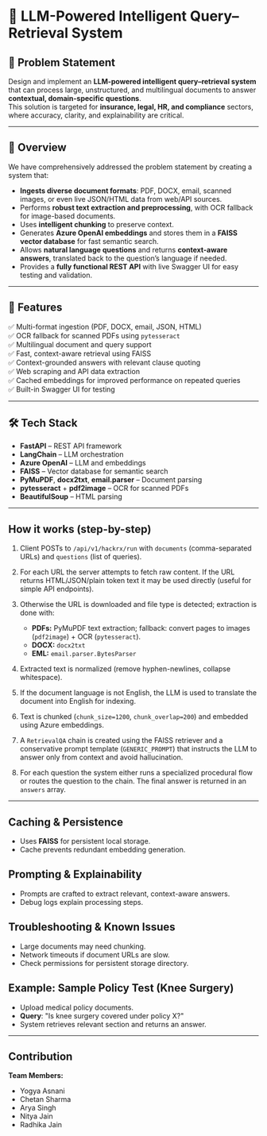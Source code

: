 # 📄 LLM-Powered Intelligent Query–Retrieval System

## 📌 Problem Statement
Design and implement an **LLM-powered intelligent query–retrieval system** that can process large, unstructured, and multilingual documents to answer **contextual, domain-specific questions**.  
This solution is targeted for **insurance, legal, HR, and compliance** sectors, where accuracy, clarity, and explainability are critical.

---

## 🎯 Overview
We have comprehensively addressed the problem statement by creating a system that:

- **Ingests diverse document formats**: PDF, DOCX, email, scanned images, or even live JSON/HTML data from web/API sources.
- Performs **robust text extraction and preprocessing**, with OCR fallback for image-based documents.
- Uses **intelligent chunking** to preserve context.
- Generates **Azure OpenAI embeddings** and stores them in a **FAISS vector database** for fast semantic search.
- Allows **natural language questions** and returns **context-aware answers**, translated back to the question’s language if needed.
- Provides a **fully functional REST API** with live Swagger UI for easy testing and validation.

---

## 🚀 Features
✅ Multi-format ingestion (PDF, DOCX, email, JSON, HTML)  
✅ OCR fallback for scanned PDFs using `pytesseract`  
✅ Multilingual document and query support  
✅ Fast, context-aware retrieval using FAISS  
✅ Context-grounded answers with relevant clause quoting  
✅ Web scraping and API data extraction  
✅ Cached embeddings for improved performance on repeated queries  
✅ Built-in Swagger UI for testing

---

## 🛠️ Tech Stack
- **FastAPI** – REST API framework
- **LangChain** – LLM orchestration
- **Azure OpenAI** – LLM and embeddings
- **FAISS** – Vector database for semantic search
- **PyMuPDF**, **docx2txt**, **email.parser** – Document parsing
- **pytesseract** + **pdf2image** – OCR for scanned PDFs
- **BeautifulSoup** – HTML parsing

---

## How it works (step-by-step)

1. Client POSTs to `/api/v1/hackrx/run` with `documents` (comma-separated URLs) and `questions` (list of queries).

2. For each URL the server attempts to fetch raw content. If the URL returns HTML/JSON/plain token text it may be used directly (useful for simple API endpoints).

3. Otherwise the URL is downloaded and file type is detected; extraction is done with:
   - **PDFs:** PyMuPDF text extraction; fallback: convert pages to images (`pdf2image`) + OCR (`pytesseract`).
   - **DOCX:** `docx2txt`
   - **EML:** `email.parser.BytesParser`

4. Extracted text is normalized (remove hyphen-newlines, collapse whitespace).

5. If the document language is not English, the LLM is used to translate the document into English for indexing.

6. Text is chunked (`chunk_size=1200`, `chunk_overlap=200`) and embedded using Azure embeddings.

7. A `RetrievalQA` chain is created using the FAISS retriever and a conservative prompt template (`GENERIC_PROMPT`) that instructs the LLM to answer only from context and avoid hallucination.

8. For each question the system either runs a specialized procedural flow or routes the question to the chain. The final answer is returned in an `answers` array.

---

## Caching & Persistence
- Uses **FAISS** for persistent local storage.  
- Cache prevents redundant embedding generation.  

## Prompting & Explainability
- Prompts are crafted to extract relevant, context-aware answers.  
- Debug logs explain processing steps.    

## Troubleshooting & Known Issues
- Large documents may need chunking.  
- Network timeouts if document URLs are slow.  
- Check permissions for persistent storage directory.  

## Example: Sample Policy Test (Knee Surgery)
- Upload medical policy documents.  
- **Query**: "Is knee surgery covered under policy X?"  
- System retrieves relevant section and returns an answer.

---

## Contribution
**Team Members:**
- Yogya Asnani  
- Chetan Sharma  
- Arya Singh  
- Nitya Jain  
- Radhika Jain

